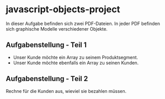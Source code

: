 # javascript-objects-project

In dieser Aufgabe befinden sich zwei PDF-Dateien.
In jeder PDF befinden sich graphische Modelle verschiedener Objekte.

## Aufgabenstellung - Teil 1
* Unser Kunde möchte ein Array zu seinem Produktsegment.
* Unser Kunde möchte ebenfalls ein Array zu seinen Kunden.

## Aufgabenstellung - Teil 2
Rechne für die Kunden aus, wieviel sie bezahlen müssen.
